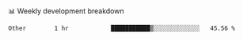 📊 Weekly development breakdown
<!--START_SECTION:waka-->

```text
Other        1 hr            ███████████▒░░░░░░░░░░░░░   45.56 %
```

<!--END_SECTION:waka-->
